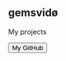 ## gemsvidø

My projects

<button name="button" onclick="https://github.com/afkvido">My GitHub</button>

